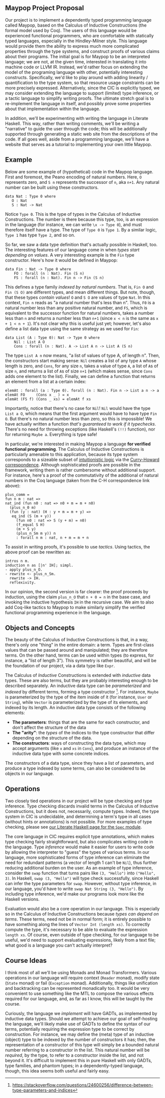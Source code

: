 ## Maypop Project Proposal
Our project is to implement a dependently typed programming language called Maypop, based on the Calculus of
Inductive Constructions (the formal model used by Coq). The users of this language would be experienced functional
programmers, who are comfortable with statically typed languages, especially in the Hindley-Milner style. This
language would provide them the ability to express much more complicated properties through the type systems, and
construct proofs of various claims about their programs. The initial goal is for Maypop to be an interpreted
language; we are not, at the given time, interested in translating it into machine code or LLVM IR. Instead,
we'd rather focus on extending the model of the programing language with other, potentially interesting constructs.
Specifically, we'd like to play around with adding linearity / quantification to the type system, so that resource
usage constraints can be more precisely expressed. Alternatively, since the CIC is explicitly typed, we may
consider extending the language to support (limited) type inference, or a tactic language to simplify writing
proofs. The ultimate stretch goal is to re-implement the language in itself, and possibly prove some properties
about that implementation within the language.

In addition, we'll be experimenting with writing the language in Literate Haskell. This way, rather than writing
comments, we'll be writing a "narrative" to guide the user through the code; this will be additionally supported
through generating a static web site from the descriptions of the code. If all goes well, aside from a programming
language, we'll have a website that serves as a tutorial to implementing your own little Maypop.

## Example
Below are some example of (hypothetical) code in the Maypop language.
First and foremost, the Peano encoding of natural numbers. Here,
`O` represents zero, and `S n` represents the successor of `n`,
aka `n+1`. Any natural number can be built using these constructors.

```
data Nat : Type 0 where
   O : Nat 
   S : Nat -> Nat    
```

Notice `Type 0`. This is the type of types in the Calculus of Inductive Constructions.
The number is there because this type, too, is an expression in the language
(for instance, we can write `\x -> Type 0`), and must therefore itself have a type.
The type of `Type 0` is `Type 1`. By a similar logic, `Type 1` has type `Type 2`,
and so on.

So far, we saw a data type definition that's actually possible in Haskell, too.
The interesting features of our language come in when _types start depending on
values_. A very interesting example is the `Fin` type constructor. Here's
how it would be defined in Maypop:

```
data Fin : Nat -> Type 0 where
    FO : forall (n : Nat). Fin (S n)
    FS : forall (n : Nat). Fin n -> Fin (S n)
```

This defines a type family _indexed by natural numbers_. That is, `Fin O` and
`Fin (S O)` are different types, and mean different things. But note, though,
that these types _contain values_! `O` and `S O` are values of type `Nat`. In this
context, `Fin n` reads as "a natural number that's less than n". Thus,
`F0` is a natural number less than any positive natural number, and `FS`,
which is equivalent to the successor function for natural numbers, takes
a number less than `n` and returns a number less than `n+1` (since `x < n`
is the same as `x + 1 < n + 1`). It's not clear why this is useful just yet;
however, let's also define a list data type using the same strategy as we used
for `Fin`:

```
data List (A : Type 0): Nat -> Type 0 where
    Nil : List A O
    Cons : forall (n : Nat). A -> List A n -> List A (S n)
```

The type `List A n` now means, "a list of values of type A, of length n".
Then, the constructors start making sense: `Nil` creates a list
of any type `A` whose length is zero, and `Cons`, for any size
`n`, takes a value of type `A`, a list of `A`s of size `n`,
and returns a list of `A`s of size `n+1` (which makes sense, since
`Cons` adds one element to the list). Finally, we can define
a function that returns an element from a list at a certain index:

```
elemAt : forall (a : Type 0). forall (n : Nat). Fin n -> List a n -> a
elemAt FO     (Cons x _ ) = x
elemAt (FS f) (Cons _ xs) = elemAt f xs
```

Importantly, notice that there's no case for `Nil`! `Nil`
would have the type `List a O`, which means that the first
argument would have to have type `Fin O`. But there's no
natural number less than zero, so this is impossible! We
have actually written a function _that's guaranteed to
work if it typechecks_. There's no need for throwing
exceptions (like Haskell's `(!!)` function), nor for
returning `Maybe a`. Everything is type safe!

In particular, we're interested in making Maypop a language
__for verified functional programming__. The Calculus of Inductive
Constructions is particularly amenable to this application, because
its type system corresponds to a sizeable subset of [intuitionistic
logic](https://plato.stanford.edu/entries/logic-intuitionistic/)
via the [Curry-Howard correspondence](https://en.wikipedia.org/wiki/Curry–Howard_correspondence).
Although sophisticated proofs are possible in the framework, writing
them is rather cumbersome without additional support. For instance,
here's a proof of the commutativity of the additional of natural
numbers in the Coq language (taken from the C-H correspondence
link above):

```Coq
plus_comm =
fun n m : nat =>
nat_ind (fun n0 : nat => n0 + m = m + n0)
  (plus_n_0 m)
  (fun (y : nat) (H : y + m = m + y) =>
   eq_ind (S (m + y))
     (fun n0 : nat => S (y + m) = n0)
     (f_equal S H)
     (m + S y)
     (plus_n_Sm m y)) n
     : forall n m : nat, n + m = m + n
```

To assist in writing proofs, it's possible to use _tactics_.
Using tactics, the above proof can be rewritten as:

```Coq
intros n m.
induction n as [|n' IH]; simpl.
- apply plus_n_O.
- rewrite <- plus_n_Sm.
  rewrite -> IH.
  reflexivity.
```

In our opinion, the second version is far clearer:
the proof proceeds by induction, using the claim `plus_n_O`
that `n + 0 = n` in the base case, and invoking
the inductive hypothesis `IH` in the recursive case.
We aim to also add Coq-like tactics to Maypop to make
similarly simplify the verified functional programming
experience in the language.

## Objects and Concepts
The beauty of the Calculus of Inductive Constructions is that, in a way, there's only one "thing" in the entire
domain: a term. Types are first-class values that can be passed around and manipulated; they are therefore terms.
On the other hand, terms can be used within types (to express, for instance, a "list of length 3"). This
symmetry is rather beautiful, and will be the foundation of our project, via a data type like `Expr`.

The Calculus of _Inductive_ Constructions is extended with _inductive_ data types. These are also terms, but
they are probably interesting enough to be described separately. An inductive data type can be _parameterized_
and _indexed_ by different terms, forming a type constructor [^1]. For instance, `Maybe` is parameterized
by the type of the item inside of it (for instance, `User` or `String`), while `Vector` is parameterized
by the type of its elements, and indexed by its length. An inductive data type consists of the following
elements:

* **The parameters**: things that are the same for each constructor, and don't affect the structure of the data 
* **The "arity"**: the _types_ of the indices to the type constructor that differ depending on the structure of the data.
* **The constructors**: ways of constructing the data type, which may accept arguments (like `x` and `xs` in `Cons`),
  and produce an instance of the inductive data type with some concrete indices.
  
The constructors of a data type, since they have a list of parameters, and produce a type indexed by some terms,
can also be considered to be objects in our language.
  
## Operations

Two closely tied operations in our project will be type checking and type inference.
Type checking discards invalid terms in the Calculus of Inductive Constructions, but it does not, necessarily, compute types.
Indeed, the type system in CIC is undecidable, and determining a term's type in all cases (without hints
or annotations) is not possible. For more examples of type checking, please see [our Literate Haskell
page for the `Spec` module](https://web.engr.oregonstate.edu/~fedorind/CS583/modules/spec/).

The core language in CIC requires explicit type annotations, which makes
type checking fairly straightforward, but also complicates writing code in the language. Type _inference_
would make it easier for users to write code by allowing the interpreter to "guess" the types of various terms.
In our language, more sophisticated forms of type inference
can eliminate the need for redundant patterns (a vector of length 1 can't be `Nil`), thus further
reducing additional burden on the user. As an example of type inference, consider the `swap` function
that turns pairs like `(3, "Hello")` into `("Hello", 3)`. In Haskell, `swap (3, "Hello")` will
type check successfully, since Haskell can infer the type parameters for `swap`. However,
without type inference, in our language, you'd have to write `swap Nat String (3, "Hello")`. 
By including type inference, we'd make our programs look more like the Haskell versions.

Evaluation would also be a core operation in our language. This is especially so in the Calculus of Inductive Constructions
because _types can depend on terms_. These terms, need not be in normal form; it is entirely possible to have
something along the lines of `Vector Int (length xs)`. To correctly compute the type, it's necessary to be able
to evaluate the expression `length xs`. Of course, even outside of type checking, for our language to be useful,
we'd need to support evaluating expressions, likely from a text file; what good is a language you can't
actually interpret?

## Course Ideas
I think most of all we'll be using Monads and Monad Transformers. Various operations in our language will require
context (`Reader` monad), modify state (`State` monad) or fail (`Exception` monad). Additionally, things like
unification and backtracking can be represented monadically too. It would be very convenient to use something
like the MTL to compose the various effects required for our language, and, as far as I know, this will
be taught by the course.

Curiously, the language we _implement_ will have GADTs, as implemented by inductive data types.
Should we attempt to achieve our goal of self-hosting the language, we'll likely make use of GADTs
to define the syntax of our terms, potentially requiring the expression type to be correct by construction.
For instance, we may define the (meta) type of an inductive (object) type to be indexed by the number
of constructors it has; then, the representation of a constructor of this type will simply be a bounded natural number
referring to a constructor in the list. This natural number will be _required_, by the type, to
refer to a constructor inside the list, and not beyond it. It's difficult to implement this
in pure Haskell with only GADTs, type families, and phantom types; in a dependently-typed language,
though, this idea seems both useful and fairly easy.


[^1]: https://stackoverflow.com/questions/24600256/difference-between-type-parameters-and-indices
